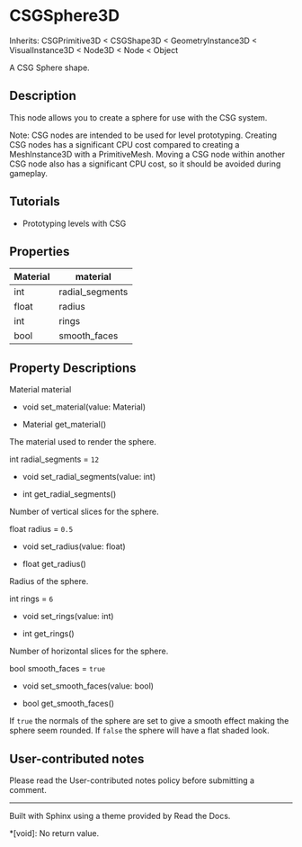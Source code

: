 # CSGSphere3D

Inherits: CSGPrimitive3D < CSGShape3D < GeometryInstance3D < VisualInstance3D
< Node3D < Node < Object

A CSG Sphere shape.

## Description

This node allows you to create a sphere for use with the CSG system.

Note: CSG nodes are intended to be used for level prototyping. Creating CSG
nodes has a significant CPU cost compared to creating a MeshInstance3D with a
PrimitiveMesh. Moving a CSG node within another CSG node also has a
significant CPU cost, so it should be avoided during gameplay.

## Tutorials

  * Prototyping levels with CSG

## Properties

Material | material  
---|---  
int | radial_segments | `12`  
float | radius | `0.5`  
int | rings | `6`  
bool | smooth_faces | `true`  
  
## Property Descriptions

Material material

  * void set_material(value: Material)

  * Material get_material()

The material used to render the sphere.

int radial_segments = `12`

  * void set_radial_segments(value: int)

  * int get_radial_segments()

Number of vertical slices for the sphere.

float radius = `0.5`

  * void set_radius(value: float)

  * float get_radius()

Radius of the sphere.

int rings = `6`

  * void set_rings(value: int)

  * int get_rings()

Number of horizontal slices for the sphere.

bool smooth_faces = `true`

  * void set_smooth_faces(value: bool)

  * bool get_smooth_faces()

If `true` the normals of the sphere are set to give a smooth effect making the
sphere seem rounded. If `false` the sphere will have a flat shaded look.

## User-contributed notes

Please read the User-contributed notes policy before submitting a comment.

* * *

Built with Sphinx using a theme provided by Read the Docs.

  *[void]: No return value.

